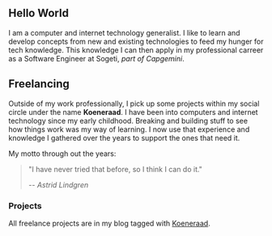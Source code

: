 ## Hello World

I am a computer and internet technology generalist. I like to learn and develop concepts from new and existing technologies to feed my hunger for tech knowledge. This knowledge I can then apply in my professional carreer as a Software Engineer at Sogeti, _part of Capgemini_.

## Freelancing

Outside of my work professionally, I pick up some projects within my social circle under the name **Koeneraad**.
I have been into computers and internet technology since my early childhood. Breaking and building stuff to see how things work was my way of learning. I now use that experience and knowledge I gathered over the years to support the ones that need it.

My motto through out the years:

> "I have never tried that before, so I think I can do it."
>
> -- <cite>Astrid Lindgren</cite>

### Projects

All freelance projects are in my blog tagged with [Koeneraad](/blog/koeneraad).
